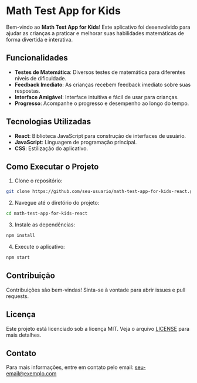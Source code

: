 # Math Test App for Kids

Bem-vindo ao **Math Test App for Kids**! Este aplicativo foi desenvolvido para ajudar as crianças a praticar e melhorar suas habilidades matemáticas de forma divertida e interativa.

## Funcionalidades

- **Testes de Matemática**: Diversos testes de matemática para diferentes níveis de dificuldade.
- **Feedback Imediato**: As crianças recebem feedback imediato sobre suas respostas.
- **Interface Amigável**: Interface intuitiva e fácil de usar para crianças.
- **Progresso**: Acompanhe o progresso e desempenho ao longo do tempo.

## Tecnologias Utilizadas

- **React**: Biblioteca JavaScript para construção de interfaces de usuário.
- **JavaScript**: Linguagem de programação principal.
- **CSS**: Estilização do aplicativo.

## Como Executar o Projeto

1. Clone o repositório:

  ```bash
  git clone https://github.com/seu-usuario/math-test-app-for-kids-react.git
  ```

2. Navegue até o diretório do projeto:

  ```bash
  cd math-test-app-for-kids-react
  ```

3. Instale as dependências:

  ```bash
  npm install
  ```

4. Execute o aplicativo:

  ```bash
  npm start
  ```

## Contribuição

Contribuições são bem-vindas! Sinta-se à vontade para abrir issues e pull requests.

## Licença

Este projeto está licenciado sob a licença MIT. Veja o arquivo [LICENSE](LICENSE) para mais detalhes.

## Contato

Para mais informações, entre em contato pelo email: <seu-email@exemplo.com>
